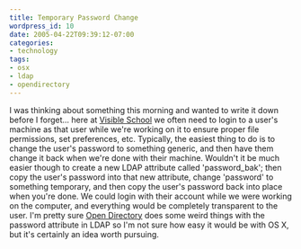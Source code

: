 ```yaml
---
title: Temporary Password Change
wordpress_id: 10
date: 2005-04-22T09:39:12-07:00
categories:
- technology
tags:
- osx
- ldap
- opendirectory
---
```

I was thinking about something this morning and wanted to write it down before I forget... here at [Visible School][] we
often need to login to a user's machine as that user while we're working on it to ensure proper file permissions, set
preferences, etc.  Typically, the easiest thing to do is to change the user's password to something generic, and then
have them change it back when we're done with their machine.  Wouldn't it be much easier though to create a new LDAP
attribute called 'password_bak'; then copy the user's password into that new attribute, change 'password' to something
temporary, and then copy the user's password back into place when you're done.  We could login with their account while
we were working on the computer, and everything would be completely transparent to the user.  I'm pretty sure [Open
Directory][] does some weird things with the password attribute in LDAP so I'm not sure how easy it would be with OS X,
but it's certainly an idea worth pursuing.

[visible school]: http://www.visibleschool.com
[open directory]: http://www.apple.com/server/macosx/open_directory.html
